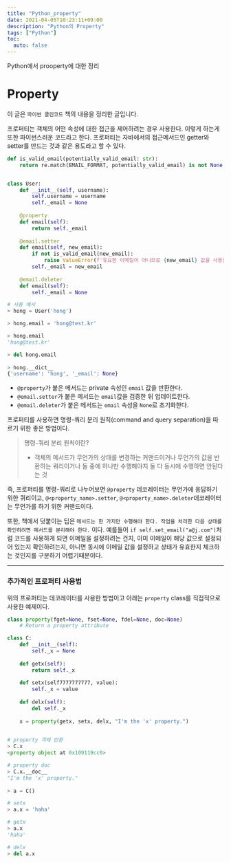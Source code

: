 ```yaml
---
title: "Python_property"
date: 2021-04-05T10:23:11+09:00
description: "Python의 Property"
tags: ["Python"]
toc:
  auto: false
---
```


Python에서 prooperty에 대한 정리

<!--more-->



# Property

이 글은 `파이썬 클린코드` 책의 내용을 정리한 글입니다.

프로퍼티는 객체의 어떤 속성에 대한 접근을 제어하려는 경우 사용한다. 이렇게 하는게 또한 파이썬스러운 코드라고 한다. 프로퍼티는 자바에서의 접근메서드인 getter와 setter를 만드는 것과 같은 용도라고 할 수 있다.

```python
def is_valid_email(potentially_valid_email: str):
    return re.match(EMAIL_FORMAT, potentially_valid_email) is not None


class User:
    def __init__(self, username):
        self.username = username
        self._email = None
        
    @property
    def email(self):
        return self._email
    
    @email.setter
    def email(self, new_email):
        if not is_valid_email(new_email):
            raise ValueError(f'유요한 이메일이 아니므로 {new_email} 값을 사용할 수 없음')
        self._email = new_email
        
    @email.deleter
    def email(self):
        self._email = None

# 사용 예시
> hong = User('hong')

> hong.email = 'hong@test.kr'

> hong.email
'hong@test.kr'

> del hong.email
  
> hong.__dict__
{'username': 'hong', '_email': None}
```

- `@property`가 붙은 메서드는 private 속성인 `email` 값을 반환한다.
- `@email.setter`가 붙은 메서드는 `email`값을 검증한 뒤 업데이트한다.
- `@email.deleter`가 붙은 메서드는 `email` 속성을 `None`로 초기화한다.



프로퍼티를 사용하면 명령-쿼리 분리 원칙(command and query separation)을 따르기 위한 좋은 방법이다.

> 명령-쿼리 분리 원칙이란?
>
> - 객체의 메서드가 무언가의 상태를 변경하는 커맨드이거나 무언가의 값을 반환하는 쿼리이거나 둘 중에 하나만 수행해야지 둘 다 동시에 수행하면 안된다는 것



즉, 프로퍼티를 명령-쿼리로 나누어보면 `@property` 데코레이터는 무언가에 응답하기 위한 쿼리이고, `@<property_name>.setter`, `@<property_name>.deleter`데코레이터는 무언가를 하기 위한 커맨드이다. 



또한, 책에서 덧붙이는 팁은 `메서드는 한 가지만 수행해야 한다. 작업을 처리한 다음 상태를 확인하려면 메서드를 분리해야 한다.` 이다.  예를들어  `if self.set_email("a@j.com")`처럼 코드를 사용하게 되면 이메일을 설정하려는 건지, 이미 이메일이 해당 값으로 설정되어 있는지 확인하려는지, 아니면 동시에 이메일 값을 설정하고 상태가 유효한지 체크하는 것인지를 구분하기 어렵기때문이다.

----

### 추가적인 프로퍼티 사용법

위의 프로퍼티는 데코레이터를 사용한 방법이고 아래는 `property` class를 직접적으로 사용한 예제이다.

```python
class property(fget=None, fset=None, fdel=None, doc=None)
	# Return a property attribute
```



```python
class C:
    def __init__(self):
        self._x = None
        
    def getx(self):
        return self._x
      
    def setx(self7777777777, value):
        self._x = value
        
    def delx(self):
        del self._x
        
    x = property(getx, setx, delx, "I'm the 'x' property.")
    

# property 객체 반환
> C.x
<property object at 0x109119cc0>

# property doc
> C.x.__doc__
"I'm the 'x' property."
 
> a = C()

# setx
> a.x = 'haha'

# getx
> a.x
'haha'

# delx
> del a.x
```

